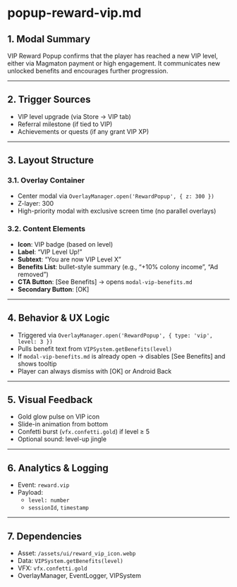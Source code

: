# popup-reward-vip.md

## 1. Modal Summary
VIP Reward Popup confirms that the player has reached a new VIP level, either via Magmaton payment or high engagement. It communicates new unlocked benefits and encourages further progression.

---

## 2. Trigger Sources
- VIP level upgrade (via Store → VIP tab)
- Referral milestone (if tied to VIP)
- Achievements or quests (if any grant VIP XP)

---

## 3. Layout Structure
### 3.1. Overlay Container
- Center modal via `OverlayManager.open('RewardPopup', { z: 300 })`
- Z-layer: 300
- High-priority modal with exclusive screen time (no parallel overlays)

### 3.2. Content Elements
- **Icon**: VIP badge (based on level)
- **Label**: “VIP Level Up!”
- **Subtext**: “You are now VIP Level X”
- **Benefits List**: bullet-style summary (e.g., “+10% colony income”, “Ad removed”)
- **CTA Button**: [See Benefits] → opens `modal-vip-benefits.md`
- **Secondary Button**: [OK]

---

## 4. Behavior & UX Logic
- Triggered via `OverlayManager.open('RewardPopup', { type: 'vip', level: 3 })`
- Pulls benefit text from `VIPSystem.getBenefits(level)`
- If `modal-vip-benefits.md` is already open → disables [See Benefits] and shows tooltip
- Player can always dismiss with [OK] or Android Back

---

## 5. Visual Feedback
- Gold glow pulse on VIP icon
- Slide-in animation from bottom
- Confetti burst (`vfx.confetti.gold`) if level ≥ 5
- Optional sound: level-up jingle

---

## 6. Analytics & Logging
- Event: `reward.vip`
- Payload:
  - `level: number`
  - `sessionId`, `timestamp`

---

## 7. Dependencies
- Asset: `/assets/ui/reward_vip_icon.webp`
- Data: `VIPSystem.getBenefits(level)`
- VFX: `vfx.confetti.gold`
- OverlayManager, EventLogger, VIPSystem
